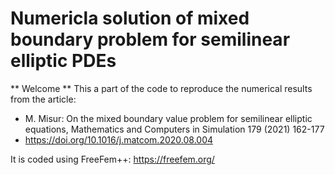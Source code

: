 # Numericla solution of mixed boundary problem for semilinear elliptic PDEs

** Welcome **
This a part of the code to reproduce the numerical results from the article:

- M. Misur: On the mixed boundary value problem for semilinear elliptic equations, Mathematics and Computers in Simulation 179 (2021) 162-177
- https://doi.org/10.1016/j.matcom.2020.08.004

It is coded using FreeFem++: https://freefem.org/

